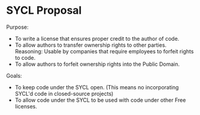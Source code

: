 SYCL Proposal
=============

Purpose:
*	To write a license that ensures proper credit to the author of code.
*	To allow authors to transfer ownership rights to other parties.
 	  Reasoning: Usable by companies that require employees to forfeit rights
 	  	to code.
*	To allow authors to forfeit ownership rights into the Public Domain.

Goals:
*	To keep code under the SYCL open.
 	  (This means no incorporating SYCL'd code in closed-source projects)
*	To allow code under the SYCL to be used with code under other Free
 	licenses.
	
